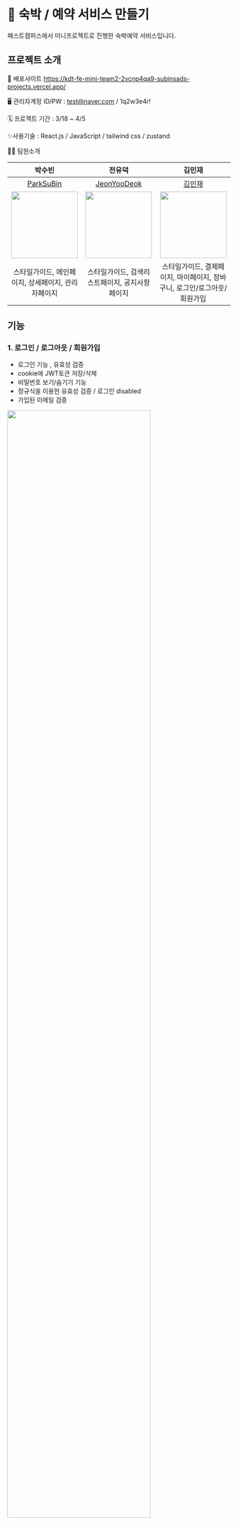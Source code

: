 # **💒 숙박 / 예약 서비스 만들기**
패스트캠퍼스에서 미니프로젝트로 진행한 숙박예약 서비스입니다.

## 프로젝트 소개

💁 배포사이트 
https://kdt-fe-mini-team2-2vcnp4qa9-subinsads-projects.vercel.app/

🖥️ 관리자계정 ID/PW : test@naver.com / 1q2w3e4r!

   
🗓️ 프로젝트 기간 : 3/18 ~ 4/5

✨사용기술 :
React.js / JavaScript / tailwind css / zustand

👩‍💻 팀원소개

| 박수빈  |  전유덕   |  김민재   |
| :------------: | :------------: |:------------: | 
| [ParkSuBin ](https://github.com/subinsad)  |  [JeonYooDeok](https://github.com/JeonYooDeok)  |  [김민재](https://github.com/mj950313) |  
|  <img width="150" src="https://github.com/subinsad/KDT7_FE_Toy1_team4/assets/92204014/26134b36-e51d-457d-abae-99d56037d44b"/> |  <img width ="150" src="https://github.com/subinsad/KDT_FE_MINI_Team2/assets/60500298/1aa8b8a4-bd2f-44f4-ac6f-7af190e50eb8" >  | <img width="150" src=""> |
| 스타일가이드, 메인페이지, 상세페이지, 관리자페이지  |  스타일가이드, 검색리스트페이지, 공지사항페이지 | 스타일가이드, 결제페이지, 마이페이지, 장바구니, 로그인/로그아웃/회원가입  |


## 기능

### 1. 로그인 / 로그아웃 / 회원가입


- 로그인 기능 , 유효성 검증 
- cookie에 JWT토큰 저장/삭제
- 비밀번호 보기/숨기기 기능 
- 정규식을 이용헌 유효성 검증 / 로그인 disabled 
- 가입된 이메일 검증
  
 <img width="80%" src="https://github.com/subinsad/KDT_FE_MINI_Team2/assets/92204014/2fb9fc2c-60ab-48ca-83e2-176c8ffb98ef"/> 


### 3. 메인페이지

- 날짜별(검색) 숙소 조회, 지역별 숙소 조회, 카테고리별 숙소 조회
  
 <img width="80%" src="https://github.com/subinsad/KDT_FE_MINI_Team2/assets/92204014/07d8f669-ff91-4647-9dac-76d29eddf422"/> 




### 4. 리스트페이지

- 날짜별(검색) 숙소 조회 / 카테고리별 리스트 조회 / 지역별 리스트 조회 <br />

 <img width="80%" src="https://github.com/subinsad/KDT_FE_MINI_Team2/assets/92204014/61839561-2196-4c2a-8b98-25af7003e1b7"/> 




### 5. 상세페이지

- 카카오맵을 이용한 숙소 위치 구현 / 로그인한 회원 객실 예약기능

  
 <img width="80%" src="https://github.com/subinsad/KDT_FE_MINI_Team2/assets/92204014/6b34f496-0d77-4690-81f1-e6f88a5d92db"/> 




### 6. 결제페이지 / 결제확인페이지

- 약관에 대한 유효성 검증 / 결제 기능 (실제 결제 로직 및 절차 없이 상품을 바로 주문) / 예약 완료 확인 <br />


 <img width="80%" src="https://github.com/subinsad/KDT_FE_MINI_Team2/assets/92204014/44321195-a773-4792-81f9-20a65f5c32c4"/> 


### 7. 마이페이지

- 예약내역 조회 / 마이정보 조회/수정 기능 <br />


 <img width="80%" src="https://github.com/subinsad/KDT_FE_MINI_Team2/assets/92204014/df963a19-c3d9-448f-8f23-aaffd1b16fca"/> 
 

### 8. 공지사항 페이지

- 공지사항 CRUD

  
 <img width="80%" src="https://github.com/subinsad/KDT_FE_MINI_Team2/assets/92204014/20f51cdb-68d9-4d47-95a2-dcad35b9a0fe"/> 
 


---


## KDT 기간 개선 사항
- 장바구니기능
- 관리자계정으로 숙소 / 룸(글,사진) 등록 및 삭제
- 공지사항CRUD

